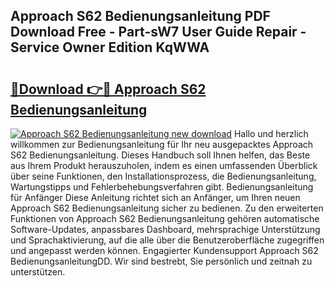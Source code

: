 ## Approach S62 Bedienungsanleitung PDF Download Free - Part-sW7 User Guide Repair - Service Owner Edition KqWWA

# <h2><a href="http://df1zay.blite.top/?on=Approach+S62+Bedienungsanleitung">🔗Download 👉🔴 Approach S62 Bedienungsanleitung</a></h2>

[![Approach S62 Bedienungsanleitung new download](https://i.imgur.com/lujVjoI.png)](http://df1zay.blite.top/?on=Approach+S62+Bedienungsanleitung)
Hallo und herzlich willkommen zur Bedienungsanleitung für Ihr neu ausgepacktes Approach S62 Bedienungsanleitung. Dieses Handbuch soll Ihnen helfen, das Beste aus Ihrem Produkt herauszuholen, indem es einen umfassenden Überblick über seine Funktionen, den Installationsprozess, die Bedienungsanleitung, Wartungstipps und Fehlerbehebungsverfahren gibt. Bedienungsanleitung für Anfänger Diese Anleitung richtet sich an Anfänger, um Ihren neuen Approach S62 Bedienungsanleitung sicher zu bedienen. Zu den erweiterten Funktionen von Approach S62 Bedienungsanleitung gehören automatische Software-Updates, anpassbares Dashboard, mehrsprachige Unterstützung und Sprachaktivierung, auf die alle über die Benutzeroberfläche zugegriffen und angepasst werden können. Engagierter Kundensupport Approach S62 BedienungsanleitungDD. Wir sind bestrebt, Sie persönlich und zeitnah zu unterstützen.
